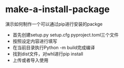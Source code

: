 # make-a-install-package
演示如何制作一个可以通过pip进行安装的packge
- 首先创建setup.py setup.cfg pyproject.toml三个文件
- 按照设定内容进行填写
- 在当前目录执行Python -m build完成编译
- 找到dist文件，对whl进行pip install
- 上传或者导入使用
